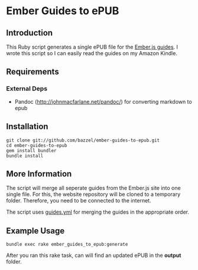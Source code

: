 # Ember Guides to ePUB

## Introduction

This Ruby script generates a single ePUB file for the [Ember.js guides](http://emberjs.com/guides/).
I wrote this script so I can easily read the guides on my Amazon Kindle.

## Requirements


### External Deps

* Pandoc (http://johnmacfarlane.net/pandoc/) for converting markdown to epub

## Installation

    git clone git://github.com/bazzel/ember-guides-to-epub.git
    cd ember-guides-to-epub
    gem install bundler
    bundle install

## More Information

The script will merge all seperate guides from the Ember.js site into one single file. For this, the website repository will be cloned to a temporary folder. Therefore, you need to be connected to the internet.

The script uses [guides.yml](https://github.com/emberjs/website/blob/master/data/guides.yml) for merging the guides in the appropriate order.

## Example Usage

    bundle exec rake ember_guides_to_epub:generate

After you ran this rake task, can will find an updated ePUB in the **output** folder.
